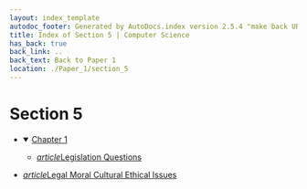 ```yaml
---
layout: index_template
autodoc_footer: Generated by AutoDocs.index version 2.5.4 "make back URLs relative" ⓒ Starwort, 2020
title: Index of Section 5 | Computer Science
has_back: true
back_link: ..
back_text: Back to Paper 1
location: ./Paper_1/section_5
---
```


# **Section 5**

- <details open><summary><a href='./chapter_1'>Chapter 1</a></summary>

  - <a href='./chapter_1/legislation_questions.html'><i title='MD file' class="material-icons">article</i>Legislation Questions</a>

  </details>
- <a href='./legal_moral_cultural_ethical_issues.html'><i title='MD file' class="material-icons">article</i>Legal Moral Cultural Ethical Issues</a>
